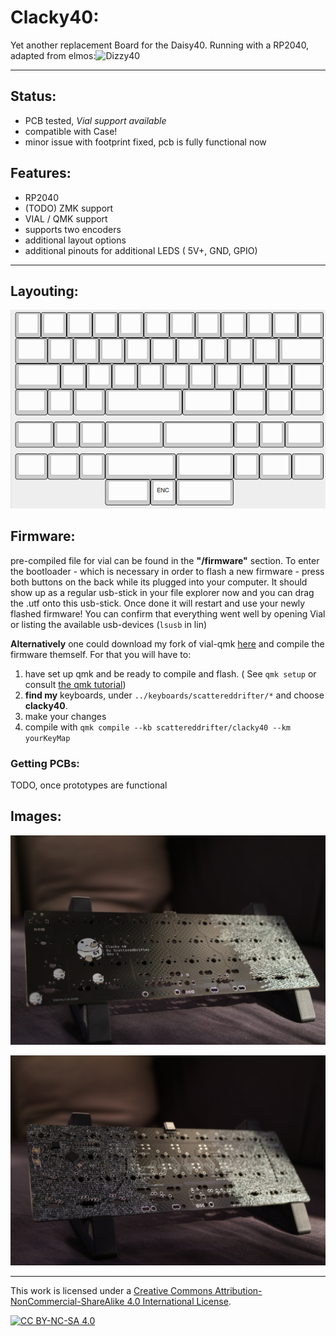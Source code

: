 # Clacky40: 

Yet another replacement Board for the Daisy40. 
Running with a RP2040, adapted from elmos:![Dizzy40](https://github.com/kb-elmo/Dizzy40)

--- 
## Status:
- PCB tested, _Vial support available_
- compatible with Case!
- minor issue with footprint fixed, pcb is fully functional now
 

## Features:
- RP2040 
- (TODO) ZMK support
- VIAL / QMK support
- supports two encoders
- additional layout options
- additional pinouts for additional LEDS ( 5V+, GND, GPIO)

--- 

## Layouting:
![image of available layouts](/material/images/kle_layout.png)

## Firmware:
pre-compiled file for vial can be found in the **"/firmware"** section.
To enter the bootloader - which is necessary in order to flash a new firmware - press both buttons on the back while its plugged into your computer. It should show up as a regular usb-stick in your file explorer now and you can drag the .utf onto this usb-stick. Once done it will restart and use your newly flashed firmware!
You can confirm that everything went well by opening Vial or listing the available usb-devices (`lsusb` in lin)

**Alternatively** one could download my fork of vial-qmk [here](https://github.com/ScatteredDrifter/vial-qmk) and compile the firmware themself.
For that you will have to:
1. have set up qmk and be ready to compile and flash. ( See `qmk setup` or consult [the qmk tutorial](https://docs.qmk.fm/#/newbs))
2. **find my** keyboards,  under `../keyboards/scattereddrifter/*` and choose **clacky40**.
3. make your changes
4. compile with `qmk compile --kb scattereddrifter/clacky40 --km yourKeyMap` 


### Getting PCBs:

TODO, once prototypes are functional

## Images: 

![front image of pcb](/material/images/clacky40_front_2.jpg)

![back image of pcb](/material/images/clacky40_back_1.jpg)


---

This work is licensed under a
[Creative Commons Attribution-NonCommercial-ShareAlike 4.0 International License][cc-by-nc-sa].

[![CC BY-NC-SA 4.0][cc-by-nc-sa-image]][cc-by-nc-sa]

[cc-by-nc-sa]: http://creativecommons.org/licenses/by-nc-sa/4.0/
[cc-by-nc-sa-image]: https://licensebuttons.net/l/by-nc-sa/4.0/88x31.png
[cc-by-nc-sa-shield]: https://img.shields.io/badge/License-CC%20BY--NC--SA%204.0-lightgrey.svg
